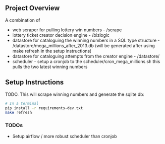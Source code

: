 ## Project Overview

A combination of
- web scraper for pulling lottery win numbers - /scrape
- lottery ticket creator decision engine - /bizlogic
- datastore for cataloguing the winning numbers in a SQL type structure - /datastore/mega_millions_after_2013.db (will be generated after using make refresh in the setup instructions)
- datastore for cataloguing attempts from the creator engine - /datastore/
- scheduler - setup a cronjob to the scheduler/cron_mega_millions.sh this pulls the two latest winning numbers


## Setup Instructions

TODO. This will scrape winning numbers and generate the sqlite db:

```bash
# In a terminal
pip install -r requirements-dev.txt
make refresh
```


### TODOs

- Setup airflow / more robust scheduler than cronjob